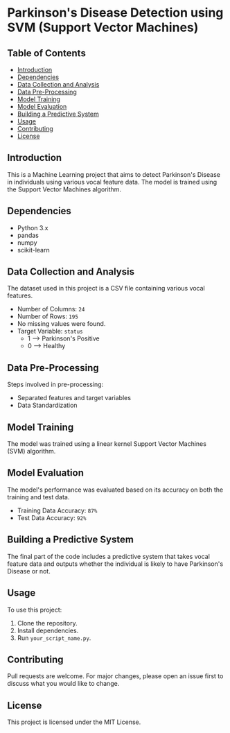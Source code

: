 # Parkinson's Disease Detection using SVM (Support Vector Machines)

## Table of Contents
- [Introduction](#introduction)
- [Dependencies](#dependencies)
- [Data Collection and Analysis](#data-collection-and-analysis)
- [Data Pre-Processing](#data-pre-processing)
- [Model Training](#model-training)
- [Model Evaluation](#model-evaluation)
- [Building a Predictive System](#building-a-predictive-system)
- [Usage](#usage)
- [Contributing](#contributing)
- [License](#license)

## Introduction

This is a Machine Learning project that aims to detect Parkinson's Disease in individuals using various vocal feature data. The model is trained using the Support Vector Machines algorithm.

## Dependencies

- Python 3.x
- pandas
- numpy
- scikit-learn

## Data Collection and Analysis

The dataset used in this project is a CSV file containing various vocal features. 
- Number of Columns: `24`
- Number of Rows: `195`
- No missing values were found.
- Target Variable: `status`
  - 1 --> Parkinson's Positive
  - 0 --> Healthy

## Data Pre-Processing

Steps involved in pre-processing:
- Separated features and target variables
- Data Standardization

## Model Training

The model was trained using a linear kernel Support Vector Machines (SVM) algorithm.

## Model Evaluation

The model's performance was evaluated based on its accuracy on both the training and test data.

- Training Data Accuracy: `87%`
- Test Data Accuracy: `92%`

## Building a Predictive System

The final part of the code includes a predictive system that takes vocal feature data and outputs whether the individual is likely to have Parkinson's Disease or not.

## Usage

To use this project:
1. Clone the repository.
2. Install dependencies.
3. Run `your_script_name.py`.

## Contributing

Pull requests are welcome. For major changes, please open an issue first to discuss what you would like to change.

## License

This project is licensed under the MIT License.
